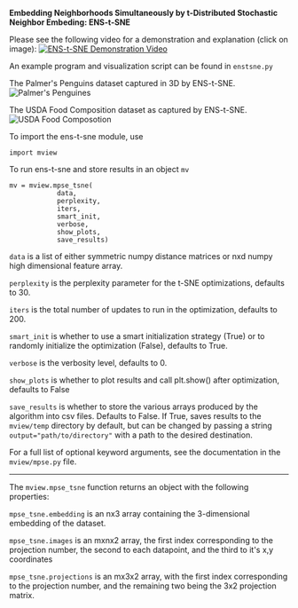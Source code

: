 **Embedding Neighborhoods Simultaneously by t-Distributed Stochastic Neighbor Embeding: ENS-t-SNE**

Please see the following video for a demonstration and explanation (click on image): [![ENS-t-SNE Demonstration Video](https://img.youtube.com/vi/WnZEO6tnoCY/0.jpg)](https://www.youtube.com/watch?v=WnZEO6tnoCY)

An example program and visualization script can be found in ```enstsne.py```

The Palmer's Penguins dataset captured in 3D by ENS-t-SNE.
![Palmer's Penguines](ENS-t-SNE/figs/penguins.gif)


The USDA Food Composition dataset as captured by ENS-t-SNE.
![USDA Food Composotion](ENS-t-SNE/figs/food_comp.gif)



To import the ens-t-sne module, use 

```
import mview
```

To run ens-t-sne and store results in an object ```mv```

```
mv = mview.mpse_tsne(
            data, 
            perplexity,
            iters,
            smart_init,
            verbose,
            show_plots, 
            save_results)

```

```data``` is a list of either symmetric numpy distance matrices or nxd numpy high dimensional feature array. 

```perplexity``` is the perplexity parameter for the t-SNE optimizations, defaults to 30. 

```iters``` is the total number of updates to run in the optimization, defaults to 200. 

```smart_init``` is whether to use a smart initialization strategy (True) or to randomly initialize the optimization (False), defaults to True. 

```verbose``` is the verbosity level, defaults to 0.

```show_plots``` is whether to plot results and call plt.show() after optimization, defaults to False 

```save_results``` is whether to store the various arrays produced by the algorithm into csv files. Defaults to False. If True, saves results to the ```mview/temp``` directory by default, but can be changed by passing a string ```output="path/to/directory"``` with a path to the desired destination. 

For a full list of optional keyword arguments, see the documentation in the ```mview/mpse.py``` file.

-----------------------------------------------------

The ```mview.mpse_tsne``` function returns an object with the following properties: 

```mpse_tsne.embedding``` is an nx3 array containing the 3-dimensional embedding of the dataset. 

```mpse_tsne.images``` is an mxnx2 array, the first index corresponding to the projection number, the second to each datapoint, and the third to it's x,y coordinates

```mpse_tsne.projections``` is an mx3x2 array, with the first index corresponding to the projection number, and the remaining two being the 3x2 projection matrix. 